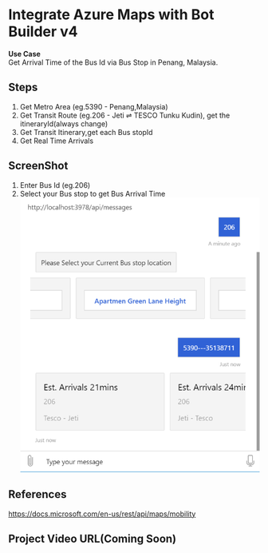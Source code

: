 # Integrate Azure Maps with Bot Builder v4
**Use Case** <br/>
Get Arrival Time of the Bus Id via Bus Stop in Penang, Malaysia.

## Steps
1. Get Metro Area (eg.5390 - Penang,Malaysia) 
2. Get Transit Route (eg.206 - Jeti ⇌ TESCO Tunku Kudin), get the itineraryId(always change)
3. Get Transit Itinerary,get each Bus stopId
4. Get Real Time Arrivals

## ScreenShot
1. Enter Bus Id (eg.206)
2. Select your Bus stop to get Bus Arrival Time
![Image of Yaktocat](https://github.com/cheahengsoon/AzureMapsBotBuilder/blob/master/S2.png)

## References
https://docs.microsoft.com/en-us/rest/api/maps/mobility

## Project Video URL(Coming Soon)


